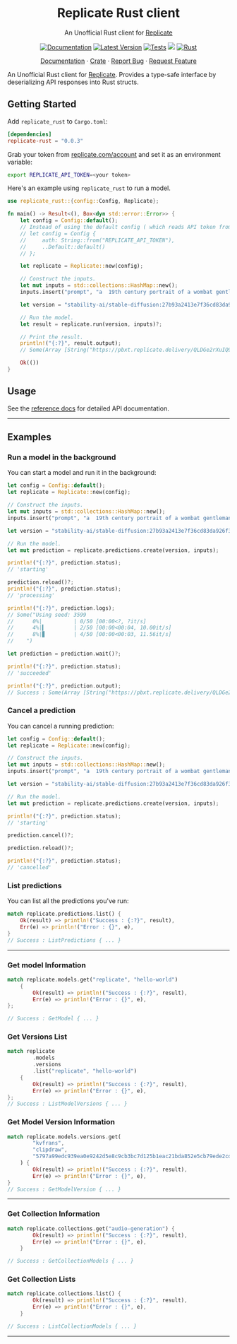 <div align="center">
<h1>Replicate Rust client</h1>
</div>

<p align="center">An Unofficial Rust client for <a href="https://replicate.com">Replicate</a>
<div align="center">

<!--[![codecov](https://codecov.io/gh/shubhamai/replicate-rust/branch/main/graph/badge.svg)](https://codecov.io/gh/shubhamai/replicate-rust)-->
[![Documentation]][docs.rs] [![Latest Version]][crates.io]
[![Tests](https://github.com/Shubhamai/replicate-rust/actions/workflows/tests.yml/badge.svg?branch=main)](https://github.com/Shubhamai/replicate-rust/actions/workflows/tests.yml)
<a href="https://crates.io/crates/replicate-rust"><img src="https://img.shields.io/crates/d/replicate-rust"></a>
[![Rust](https://img.shields.io/badge/rust-1.72%2B-blue.svg?maxAge=3600)](https://github.com/rust-lang/rust/blob/master/RELEASES.md#version-1720-2023-08-24)
</div>

<p align="center">
    <a href="https://docs.rs/replicate-rust/">Documentation</a>
    ·
    <a href="https://crates.io/crates/replicate-rust">Crate</a>
    ·
    <a href="https://github.com/shubhamai/replicate-rust/issues">Report Bug</a>
    ·
    <a href="https://github.com/shubhamai/replicate-rust/issues">Request Feature</a>

</p>

An Unofficial Rust client for <a href="https://replicate.com">Replicate</a>. Provides a type-safe interface by deserializing API responses into Rust structs. 

## Getting Started

Add `replicate_rust` to `Cargo.toml`:

```toml
[dependencies]
replicate-rust = "0.0.3"
```

Grab your token from [replicate.com/account](https://replicate.com/account) and set it as an environment variable:

```sh
export REPLICATE_API_TOKEN=<your token>
```

Here's an example using `replicate_rust` to run a model. 

```rust
use replicate_rust::{config::Config, Replicate};

fn main() -> Result<(), Box<dyn std::error::Error>> {
    let config = Config::default();
    // Instead of using the default config ( which reads API token from env variable), you can also set the token directly:
    // let config = Config {
    //     auth: String::from("REPLICATE_API_TOKEN"),
    //     ..Default::default()
    // };

    let replicate = Replicate::new(config);

    // Construct the inputs.
    let mut inputs = std::collections::HashMap::new();
    inputs.insert("prompt", "a  19th century portrait of a wombat gentleman");

    let version = "stability-ai/stable-diffusion:27b93a2413e7f36cd83da926f3656280b2931564ff050bf9575f1fdf9bcd7478";

    // Run the model.
    let result = replicate.run(version, inputs)?;

    // Print the result.
    println!("{:?}", result.output);
    // Some(Array [String("https://pbxt.replicate.delivery/QLDGe2rXuIQ9ByMViQEXrYCkKfDi9I3YWAzPwWsDZWMXeN7iA/out-0.png")])```

    Ok(())
}

```

## Usage

See the [reference docs](https://docs.rs/replicate-rust/) for detailed API documentation.

---

## Examples

### Run a model in the background

You can start a model and run it in the background:

```rust
let config = Config::default();
let replicate = Replicate::new(config);

// Construct the inputs.
let mut inputs = std::collections::HashMap::new();
inputs.insert("prompt", "a  19th century portrait of a wombat gentleman");

let version = "stability-ai/stable-diffusion:27b93a2413e7f36cd83da926f3656280b2931564ff050bf9575f1fdf9bcd7478";

// Run the model.
let mut prediction = replicate.predictions.create(version, inputs);

println!("{:?}", prediction.status);
// 'starting'

prediction.reload()?;
println!("{:?}", prediction.status);
// 'processing'

println!("{:?}", prediction.logs);
// Some("Using seed: 3599
//      0%|          | 0/50 [00:00<?, ?it/s]
//      4%|▍         | 2/50 [00:00<00:04, 10.00it/s]
//      8%|▊         | 4/50 [00:00<00:03, 11.56it/s]
//    ")

let prediction = prediction.wait()?;

println!("{:?}", prediction.status);
// 'succeeded'

println!("{:?}", prediction.output);
// Success : Some(Array [String("https://pbxt.replicate.delivery/QLDGe2rXuIQ9ByMViQEXrYCkKfDi9I3YWAzPwWsDZWMXeN7iA/out-0.png")])
```


### Cancel a prediction

You can cancel a running prediction:

```rust
let config = Config::default();
let replicate = Replicate::new(config);

// Construct the inputs.
let mut inputs = std::collections::HashMap::new();
inputs.insert("prompt", "a  19th century portrait of a wombat gentleman");

let version = "stability-ai/stable-diffusion:27b93a2413e7f36cd83da926f3656280b2931564ff050bf9575f1fdf9bcd7478";

// Run the model.
let mut prediction = replicate.predictions.create(version, inputs);

println!("{:?}", prediction.status);
// 'starting'

prediction.cancel()?;

prediction.reload()?;

println!("{:?}", prediction.status);
// 'cancelled'
```

### List predictions

You can list all the predictions you've run:

```rust
match replicate.predictions.list() {
    Ok(result) => println!("Success : {:?}", result),
    Err(e) => println!("Error : {}", e),
}
// Success : ListPredictions { ... }
```

---

### Get model Information

```rust
match replicate.models.get("replicate", "hello-world")
    {
        Ok(result) => println!("Success : {:?}", result),
        Err(e) => println!("Error : {}", e),
};

// Success : GetModel { ... }
```

### Get Versions List

```rust
match replicate
        .models
        .versions
        .list("replicate", "hello-world")
    {
        Ok(result) => println!("Success : {:?}", result),
        Err(e) => println!("Error : {}", e),
};
// Success : ListModelVersions { ... }
``````

### Get Model Version Information

```rust
match replicate.models.versions.get(
        "kvfrans",
        "clipdraw",
        "5797a99edc939ea0e9242d5e8c9cb3bc7d125b1eac21bda852e5cb79ede2cd9b",
    ) {
        Ok(result) => println!("Success : {:?}", result),
        Err(e) => println!("Error : {}", e),
}
// Success : GetModelVersion { ... }
```

---

### Get Collection Information

```rust
match replicate.collections.get("audio-generation") {
        Ok(result) => println!("Success : {:?}", result),
        Err(e) => println!("Error : {}", e),
    }

// Success : GetCollectionModels { ... }
```

### Get Collection Lists

```rust
match replicate.collections.list() {
        Ok(result) => println!("Success : {:?}", result),
        Err(e) => println!("Error : {}", e),
    }

// Success : ListCollectionModels { ... }
```

---




[crates.io]: https://crates.io/crates/replicate-rust
[Latest Version]: https://img.shields.io/crates/v/replicate-rust.svg
[Documentation]: https://docs.rs/replicate-rust/badge.svg
[docs.rs]: https://docs.rs/replicate-rust
[License]: https://img.shields.io/crates/l/replicate-rust.svg
